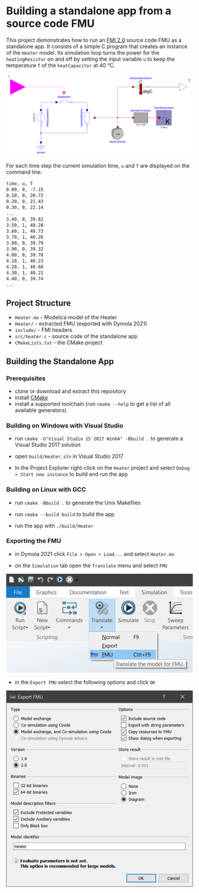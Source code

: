 # Building a standalone app from a source code FMU

This project demonstrates how to run an [FMI 2.0](https://fmi-standard.org/) source code FMU as a standalone app.
It consists of a simple C program that creates an instance of the `Heater` model. Its simulation loop turns the power for the `heatingResistor` on and off by setting the input variable `u` to keep the temperature `T` of the `heatCapacitor` at 40 °C.

![Heater.mo](Heater.png)

For each time step the current simulation time, `u` and `T` are displayed on the command line:

```
time, u, T
0.00, 0, -7.15
0.10, 0, 20.72
0.20, 0, 21.43
0.30, 0, 22.14
...
3.40, 0, 39.82
3.50, 1, 40.28
3.60, 1, 40.73
3.70, 1, 40.26
3.80, 0, 39.79
3.90, 0, 39.32
4.00, 0, 39.78
4.10, 1, 40.23
4.20, 1, 40.68
4.30, 1, 40.21
4.40, 0, 39.74
...
```

## Project Structure

- `Heater.mo` - Modelica model of the Heater
- `Heater/` - extracted FMU (exported with Dymola 2021)
- `include/` - FMI headers
- `src/heater.c` - source code of the standalone app
- `CMakeLists.txt` - the CMake project

## Building the Standalone App

### Prerequisites

- clone or download and extract this repository
- install [CMake](https://cmake.org/)
- install a supported toolchain (run `cmake --help` to get a list of all available generators)

### Building on Windows with Visual Studio

- run `cmake -G"Visual Studio 15 2017 Win64" -Bbuild .` to generate a Visual Studio 2017 solution

- open `build/Heater.sln` in Visual Studio 2017

- In the Project Explorer right-click on the `Heater` project and select `Debug > Start new instance` to build and run the app

### Building on Linux with GCC

- run `cmake -Bbuild .` to generate the Unix Makefiles

- run `cmake --build build` to build the app

- run the app with `./build/Heater`

### Exporting the FMU

- in Dymola 2021 click `File > Open > Load...` and select `Heater.mo`

- on the `Simulation` tab open the `Translate` menu and select `FMU`

![Translate FMU](Translate-FMU.png)

- in the `Export FMU` select the following options and click `OK`

![Export FMU](Export-FMU.png)
